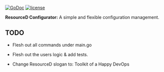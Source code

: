 [![GoDoc](https://godoc.org/github.com/resourced/configurator?status.svg)](http://godoc.org/github.com/resourced/configurator)
[![license](http://img.shields.io/badge/license-MIT-red.svg?style=flat)](https://raw.githubusercontent.com/resourced/configurator/master/LICENSE)

**ResourceD Configurator:** A simple and flexible configuration management.


## TODO

* Flesh out all commands under main.go

* Flesh out the users logic & add tests.

* Change ResourceD slogan to: Toolkit of a Happy DevOps
